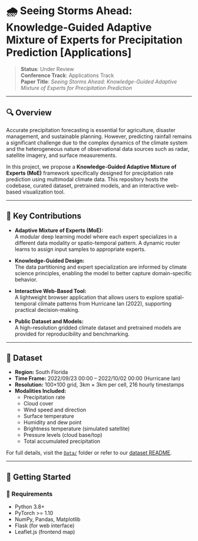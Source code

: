 # 🌧️ Seeing Storms Ahead: Knowledge-Guided Adaptive Mixture of Experts for Precipitation Prediction [Applications]

> **Status**: Under Review  
> **Conference Track**: Applications Track  
> **Paper Title**: *Seeing Storms Ahead: Knowledge-Guided Adaptive Mixture of Experts for Precipitation Prediction*

---

## 🔍 Overview

Accurate precipitation forecasting is essential for agriculture, disaster management, and sustainable planning. However, predicting rainfall remains a significant challenge due to the complex dynamics of the climate system and the heterogeneous nature of observational data sources such as radar, satellite imagery, and surface measurements.

In this project, we propose a **Knowledge-Guided Adaptive Mixture of Experts (MoE)** framework specifically designed for precipitation rate prediction using multimodal climate data. This repository hosts the codebase, curated dataset, pretrained models, and an interactive web-based visualization tool.

---

## 🧠 Key Contributions

- **Adaptive Mixture of Experts (MoE):**  
  A modular deep learning model where each expert specializes in a different data modality or spatio-temporal pattern. A dynamic router learns to assign input samples to appropriate experts.

- **Knowledge-Guided Design:**  
  The data partitioning and expert specialization are informed by climate science principles, enabling the model to better capture domain-specific behavior.

- **Interactive Web-Based Tool:**  
  A lightweight browser application that allows users to explore spatial-temporal climate patterns from Hurricane Ian (2022), supporting practical decision-making.

- **Public Dataset and Models:**  
  A high-resolution gridded climate dataset and pretrained models are provided for reproducibility and benchmarking.

---

## 🧪 Dataset

- **Region:** South Florida  
- **Time Frame:** 2022/09/23 00:00 – 2022/10/02 00:00 (Hurricane Ian)  
- **Resolution:** 100×100 grid, 3km × 3km per cell, 216 hourly timestamps  
- **Modalities Included:**
  - Precipitation rate
  - Cloud cover
  - Wind speed and direction
  - Surface temperature
  - Humidity and dew point
  - Brightness temperature (simulated satellite)
  - Pressure levels (cloud base/top)
  - Total accumulated precipitation

For full details, visit the [`Data/`](./Data) folder or refer to our [dataset README](./Data/README.md).

---

## 🚀 Getting Started

### 🔧 Requirements
- Python 3.8+
- PyTorch >= 1.10
- NumPy, Pandas, Matplotlib
- Flask (for web interface)
- Leaflet.js (frontend map)


